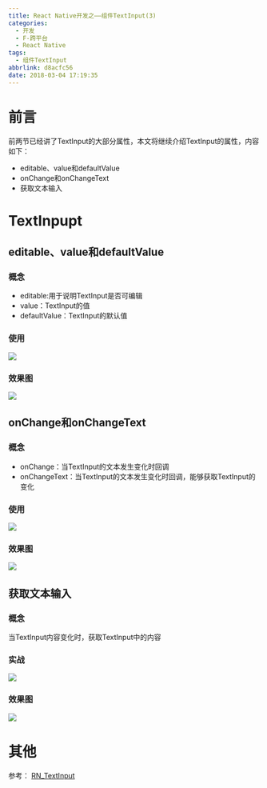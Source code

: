 ```yaml
---
title: React Native开发之——组件TextInput(3)
categories:
  - 开发
  - F-跨平台
  - React Native
tags:
  - 组件TextInput
abbrlink: d8acfc56
date: 2018-03-04 17:19:35
---
```

# 前言 
前两节已经讲了TextInput的大部分属性，本文将继续介绍TextInput的属性，内容如下：  

- editable、value和defaultValue
- onChange和onChangeText
- 获取文本输入 

<!--more-->

# TextInpupt
## editable、value和defaultValue
### 概念 

- editable:用于说明TextInput是否可编辑
- value：TextInput的值
- defaultValue：TextInput的默认值 

### 使用 
![][1]  
### 效果图
![][2]  
## onChange和onChangeText
### 概念 

- onChange：当TextInput的文本发生变化时回调
- onChangeText：当TextInput的文本发生变化时回调，能够获取TextInput的变化

### 使用
![][3]  
### 效果图 
![][4]
## 获取文本输入 
### 概念
当TextInput内容变化时，获取TextInput中的内容
### 实战 
![][5]
### 效果图 
![][6]

# 其他 
参考： [RN_TextInput][7]


[1]: https://cdn.jsdelivr.net/gh/PGzxc/CDN/blog-image/rn-textinput-editable.png
[2]: https://cdn.jsdelivr.net/gh/PGzxc/CDN/blog-image/rn-textinput-editable-look.png
[3]: https://cdn.jsdelivr.net/gh/PGzxc/CDN/blog-image/rn-textinput-onchange.png
[4]: https://cdn.jsdelivr.net/gh/PGzxc/CDN/blog-image/rn-textinput-onchange.gif
[5]: https://cdn.jsdelivr.net/gh/PGzxc/CDN/blog-image/rn-textinput-statechange.png
[6]: https://cdn.jsdelivr.net/gh/PGzxc/CDN/blog-image/rn-textinput-statechange.gif
[7]: https://github.com/PGzxc/RN_TextInput

